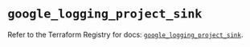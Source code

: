 # `google_logging_project_sink`

Refer to the Terraform Registry for docs: [`google_logging_project_sink`](https://registry.terraform.io/providers/hashicorp/google/6.32.0/docs/resources/logging_project_sink).
